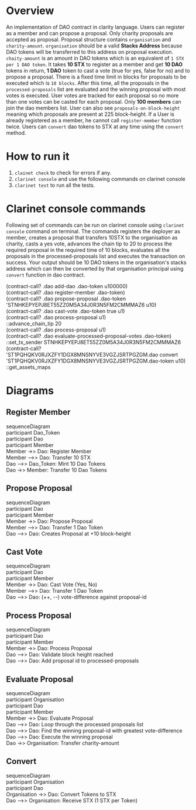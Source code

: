 # Overview

An implementation of DAO contract in clarity language.
Users can register as a member and can propose a proposal.
Only charity proposals are accepted as proposal.
Proposal structure contains `organisation` and `charity-amount`. `organisation` should be a valid **Stacks Address** because DAO tokens will be transferred to this address on proposal execution. `chaity-amount` is an amount in DAO tokens which is an equivalent of `1 STX per 1 DAO token`.
It takes **10 STX** to register as a member and get **10 DAO** tokens in return, **1 DAO** token to cast a vote (true for yes, false for no) and to propose a proposal.
There is a fixed time limit in blocks for proposals to be executed which is `10 blocks`. After this time, all the proposals in the `processed-proposals` list are evaluated and the winning proposal with most votes is executed.
User votes are tracked for each proposal so no more than one votes can be casted for each proposal.
Only **100 members** can join the dao members list.
User can also see `proposals-on-block-height` meaning which proposals are present at 225 block-height.
If a User is already registered as a member, he cannot call `register-member` function twice.
Users can `convert` dao tokens to STX at any time using the `convert` method.

# How to run it

1. `clainet check` to check for errors if any.
2. `clarinet console` and use the following commands on clarinet console
3. `clarinet test` to run all the tests.

# Clarinet console commands

Following set of commands can be run on clarinet console using `clarinet console` command on terminal. The commands registers the deployer as member, creates a proposal that transfers 10STX to the organisation as charity, casts a yes vote, advances the chain tip to 20 to process the required proposal in the required time of 10 blocks, evaluates all the proposals in the processed-proposals list and executes the transaction on success. Your output should be 10 DAO tokens in the organisation's stacks address which can then be converted by that organisation principal using `convert` function in dao contract.

(contract-call? .dao add-dao .dao-token u100000)<br>
(contract-call? .dao register-member .dao-token)<br>
(contract-call? .dao propose-proposal .dao-token 'STNHKEPYEPJ8ET55ZZ0M5A34J0R3N5FM2CMMMAZ6 u10)<br>
(contract-call? .dao cast-vote .dao-token true u1)<br>
(contract-call? .dao process-proposal u1)<br>
::advance_chain_tip 20<br>
(contract-call? .dao process-proposal u1)<br>
(contract-call? .dao evaluate-processed-proposal-votes .dao-token)<br>
::set_tx_sender STNHKEPYEPJ8ET55ZZ0M5A34J0R3N5FM2CMMMAZ6<br>
(contract-call? 'ST1PQHQKV0RJXZFY1DGX8MNSNYVE3VGZJSRTPGZGM.dao convert 'ST1PQHQKV0RJXZFY1DGX8MNSNYVE3VGZJSRTPGZGM.dao-token u10)<br>
::get_assets_maps<br>

# Diagrams

## Register Member

sequenceDiagram<br>
participant Dao_Token<br>
participant Dao<br>
participant Member<br>
Member ->> Dao: Register Member<br>
Member -->> Dao: Transfer 10 STX<br>
Dao -->> Dao_Token: Mint 10 Dao Tokens<br>
Dao ->> Member: Transfer 10 Dao Tokens<br>

## Propose Proposal

sequenceDiagram<br>
participant Dao<br>
participant Member<br>
Member ->> Dao: Propose Proposal<br>
Member -->> Dao: Transfer 1 Dao Token<br>
Dao -->> Dao: Creates Proposal at +10 block-height<br>

## Cast Vote

sequenceDiagram<br>
participant Dao<br>
participant Member<br>
Member ->> Dao: Cast Vote (Yes, No)<br>
Member -->> Dao: Transfer 1 Dao Token<br>
Dao -->> Dao: (++, --) vote-difference against proposal-id<br>

## Process Proposal

sequenceDiagram<br>
participant Dao<br>
participant Member<br>
Member ->> Dao: Process Proposal<br>
Dao -->> Dao: Validate block height reached<br>
Dao -->> Dao: Add proposal id to processed-proposals<br>

## Evaluate Proposal

sequenceDiagram<br>
participant Organisation<br>
participant Dao<br>
participant Member<br>
Member ->> Dao: Evaluate Proposal<br>
Dao -->> Dao: Loop through the processed proposals list<br>
Dao -->> Dao: Find the winning proposal-id with greatest vote-difference<br>
Dao -->> Dao: Execute the winning proposal<br>
Dao ->> Organisation: Transfer charity-amount<br>

## Convert

sequenceDiagram<br>
participant Organisation<br>
participant Dao<br>
Organisation ->> Dao: Convert Tokens to STX<br>
Dao -->> Organisation: Receive STX (1 STX per Token)<br>
